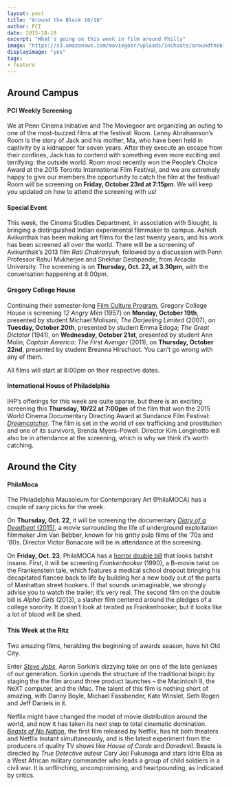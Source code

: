 ```yaml
---
layout: post
title: "Around the Block 10/18"
author: PCI
date: 2015-10-18
excerpt: "What's going on this week in film around Philly"
image: "https://s3.amazonaws.com/moviegoer/uploads/inchoate/aroundtheblock.jpg"
displayimage: "yes"
tags: 
- feature
---
```

## Around Campus

#### **PCI Weekly Screening**
We at Penn Cinema Initiative and The Moviegoer are organizing an outing to one of the most-buzzed films at the festival: Room. Lenny Abrahamson’s Room is the story of Jack and his mother, Ma, who have been held in captivity by a kidnapper for seven years. After they execute an escape from their confines, Jack has to contend with something even more exciting and terrifying: the outside world. Room most recently won the People’s Choice Award at the 2015 Toronto International Film Festival, and we are extremely happy to give our members the opportunity to catch the film at the festival! Room will be screening on **Friday, October 23rd at 7:15pm**. We will keep you updated on how to attend the screening with us!


#### **Special Event**
This week, the Cinema Studies Department, in association with Slought, is bringing a distinguished Indian experimental filmmaker to campus. Ashish Avikunthak has been making art films for the last twenty years, and his work has been screened all over the world. There will be a screening of Avikunthak’s 2013 film *Rati Chakravyuh*, followed by a discussion with Penn Professor Rahul Mukherjee and Shekhar Deshpande, from Arcadia University. The screening is on **Thursday, Oct. 22, at 3.30pm**, with the conversation happening at 6:00pm. 


#### **Gregory College House**
Continuing their semester-long [Film Culture Program](http://gregory.house.upenn.edu/film_culture), Gregory College House is screening *12 Angry Men* (1957) on **Monday, October 19th**, presented by student Michael Molisani; *The Darjeeling Limited* (2007), on **Tuesday, October 20th**, presented by student Emma Edoga; *The Great Dictator* (1941), on **Wednesday, October 21st**, presented by student Ann Molin; *Captain America: The First Avenger* (2011), on **Thursday, October 22nd**, presented by student Breanna Hirschoot. You can’t go wrong with any of them.

All films will start at 8:00pm on their respective dates.


#### **International House of Philadelphia**

IHP’s offerings for this week are quite sparse, but there is an exciting screening this **Thursday, 10/22 at 7:00pm** of the film that won the 2015 World Cinema Documentary Directing Award at Sundance Film Festival: [*Dreamcatcher*](http://ihousephilly.org/calendar/dreamcatcher). The film is set in the world of sex trafficking and prostitution and one of its survivors, Brenda Myers-Powell. Director Kim Longinotto will also be in attendance at the screening, which is why we think it’s worth catching. 


## Around the City

#### **PhilaMoca**
The Philadelphia Mausoleum for Contemporary Art (PhilaMOCA) has a couple of zany picks for the week. 

On **Thursday, Oct. 22**, it will be screening the documentary [*Diary of a Deadbeat* (2015)](http://diaryofadeadbeat.brownpapertickets.com), a movie surrounding the life of underground exploitation filmmaker Jim Van Bebber, known for his gritty pulp films of the ‘70s and ‘80s. Director Victor Bonacore will be in attendance at the screening.

On **Friday, Oct. 23**, PhilaMOCA has a [horror double bill](https://www.facebook.com/events/1479762435662838/) that looks batshit insane. First, it will be screening *Frankenhooker* (1990), a B-movie twist on the Frankenstein tale, which features a medical school dropout bringing his decapitated fiancee back to life by building her a new body out of the parts of Manhattan street hookers. If that sounds unimaginable, we strongly advise you to watch the trailer; it’s very real. The second film on the double bill is *Alpha Girls* (2013), a slasher film centered around the pledges of a college sorority. It doesn’t look at twisted as Frankenhooker, but it looks like a lot of blood will be shed. 

#### **This Week at the Ritz**

Two amazing films, heralding the beginning of awards season, have hit Old City. 

Enter [*Steve Jobs*](http://www.landmarktheatres.com/philadelphia/ritz-five/film-info/steve-jobs), Aaron Sorkin’s dizzying take on one of the late geniuses of our generation. Sorkin upends the structure of the traditional biopic by staging the the film around three product launches – the Macintosh II, the NeXT computer, and the iMac. The talent of this film is nothing short of amazing, with Danny Boyle, Michael Fassbender, Kate Winslet, Seth Rogen and Jeff Daniels in it. 

Netflix might have changed the model of movie distribution around the world, and now it has taken its next step to total cinematic domination. [*Beasts of No Nation*](http://www.landmarktheatres.com/philadelphia/ritz-five/film-info/beasts-of-no-nation), the first film released by Netflix, has hit both theaters and Netflix Instant simultaneously, and is the latest experiment from the producers of quality TV shows like *House of Cards* and *Daredevil*. Beasts is directed by *True Detective* auteur Cary Joji Fukunaga and stars Idris Elba as a West African military commander who leads a group of child soldiers in a civil war. It is unflinching, uncompromising, and heartpounding, as indicated by critics. 



